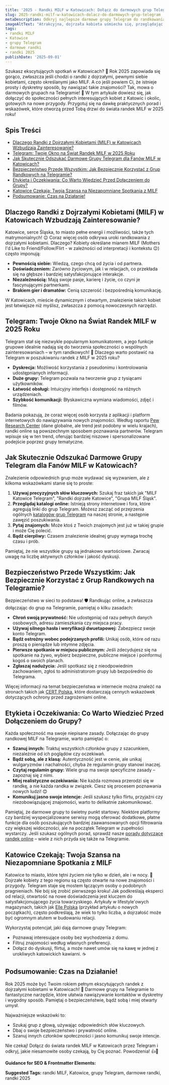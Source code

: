 ```yaml
---
title: '2025 - Randki MILF w Katowicach: Dołącz do darmowych grup Telegram'
slug: 2025-randki-milf-w-katowicach-dolacz-do-darmowych-grup-telegram
metaDescription: Odkryj najlepsze darmowe grupy Telegram do randkowania z MILF w Katowicach w 2025! Porady, bezpieczeństwo i jak dołączyć. Znajdź swoją przygodę już dziś!
imageAltText: "Atrakcyjna, dojrzała kobieta uśmiecha się, przeglądając telefon w Katowicach – symbol randek MILF przez Telegram.\n\n        *   Suggested Anchor: \"randkowych\"\n        *   Suggested Path: `/randki` (if a general dating category exists)\n    2.  Phrase in article: \"W Katowicach, mieście dynamicznym i otwartym, znalezienie takich kobiet jest łatwiejsze niż myślisz\"\n        *   Suggested Anchor: \"Katowicach\"\n        *   Suggested Path: `/telegram/katowice` (if a city-specific category page exists)"
tags:
- randki MILF
- Katowice
- grupy Telegram
- darmowe randki
- randki 2025
publishDate: '2025-09-01'
---
```


Szukasz ekscytujących spotkań w Katowicach? 🤔 Rok 2025 zapowiada się gorąco, zwłaszcza jeśli chodzi o randki z dojrzałymi, pewnymi siebie kobietami, często określanymi jako MILF. A co jeśli powiem Ci, że istnieje prosty i dyskretny sposób, by nawiązać takie znajomości? Tak, mowa o darmowych grupach na Telegramie! 🚀 W tym artykule dowiesz się, jak dołączyć do społeczności pełnych interesujących kobiet z Katowic i okolic, gotowych na nowe przygody. Przygotuj się na dawkę praktycznych porad i wskazówek, które otworzą przed Tobą drzwi do świata randek MILF w 2025 roku!

## Spis Treści
- [Dlaczego Randki z Dojrzałymi Kobietami (MILF) w Katowicach Wzbudzają Zainteresowanie?](#dlaczego-randki-z-dojrzalymi-kobietami-milf-w-katowicach-wzbudzaja-zainteresowanie)
- [Telegram: Twoje Okno na Świat Randek MILF w 2025 Roku](#telegram-twoje-okno-na-swiat-randek-milf-w-2025-roku)
- [Jak Skutecznie Odszukać Darmowe Grupy Telegram dla Fanów MILF w Katowicach?](#jak-skutecznie-odszukac-darmowe-grupy-telegram-dla-fanow-milf-w-katowicach)
- [Bezpieczeństwo Przede Wszystkim: Jak Bezpiecznie Korzystać z Grup Randkowych na Telegramie?](#bezpieczenstwo-przede-wszystkim-jak-bezpiecznie-korzystac-z-grup-randkowych-na-telegramie)
- [Etykieta i Oczekiwania: Co Warto Wiedzieć Przed Dołączeniem do Grupy?](#etykieta-i-oczekiwania-co-warto-wiedziec-przed-dolaczeniem-do-grupy)
- [Katowice Czekają: Twoja Szansa na Niezapomniane Spotkania z MILF](#katowice-czekaja-twoja-szansa-na-niezapomniane-spotkania-z-milf)
- [Podsumowanie: Czas na Działanie!](#podsumowanie-czas-na-dzialanie)

## Dlaczego Randki z Dojrzałymi Kobietami (MILF) w Katowicach Wzbudzają Zainteresowanie?
Katowice, serce Śląska, to miasto pełne energii i możliwości, także tych matrymonialnych! 😉 Coraz więcej osób odkrywa uroki randkowania z dojrzałymi kobietami. Dlaczego? Kobiety określane mianem MILF (Mothers I'd Like to Friend/Follow/Flirt - w zależności od interpretacji i kontekstu 😉) często imponują:
*   **Pewnością siebie:** Wiedzą, czego chcą od życia i od partnera.
*   **Doświadczeniem:** Zarówno życiowym, jak i w relacjach, co przekłada się na głębsze i bardziej satysfakcjonujące interakcje.
*   **Niezależnością:** Mają swoje pasje, karierę i życie, co czyni je fascynującymi partnerkami.
*   **Brakiem gier i dramatów:** Cenią szczerość i bezpośrednią komunikację.

W Katowicach, mieście dynamicznym i otwartym, znalezienie takich kobiet jest łatwiejsze niż myślisz, zwłaszcza z pomocą nowoczesnych narzędzi.

## Telegram: Twoje Okno na Świat Randek MILF w 2025 Roku
Telegram stał się niezwykle popularnym komunikatorem, a jego funkcje grupowe idealnie nadają się do tworzenia społeczności o wspólnych zainteresowaniach – w tym randkowych! 💑 Dlaczego warto postawić na Telegram w poszukiwaniu randek z MILF w 2025 roku?
*   **Dyskrecja:** Możliwość korzystania z pseudonimu i kontrolowania udostępnianych informacji.
*   **Duże grupy:** Telegram pozwala na tworzenie grup z tysiącami użytkowników.
*   **Łatwość obsługi:** Intuicyjny interfejs i dostępność na różnych urządzeniach.
*   **Szybkość komunikacji:** Błyskawiczna wymiana wiadomości, zdjęć i filmów.

Badania pokazują, że coraz więcej osób korzysta z aplikacji i platform internetowych do nawiązywania nowych znajomości. Według raportu [Pew Research Center](https://www.pewresearch.org/internet/2020/02/06/the-virtues-and-downsides-of-online-dating/) (dane globalne, ale trend jest podobny w wielu krajach), randki online są powszechnym sposobem poznawania partnerów. Telegram wpisuje się w ten trend, oferując bardziej niszowe i spersonalizowane podejście poprzez grupy tematyczne.

## Jak Skutecznie Odszukać Darmowe Grupy Telegram dla Fanów MILF w Katowicach?
Znalezienie odpowiednich grup może wydawać się wyzwaniem, ale z kilkoma wskazówkami stanie się to proste:
1.  **Używaj precyzyjnych słów kluczowych:** Szukaj fraz takich jak "MILF Katowice Telegram", "Randki dojrzałe Katowice", "Grupa MILF Śląsk".
2.  **Przeglądaj katalogi online:** Istnieją strony internetowe i fora, które agregują linki do grup Telegram. Możesz zacząć od przejrzenia ogólnych [katalogów grup Telegram](/grupy) na naszej stronie, a następnie zawęzić poszukiwania.
3.  **Pytaj znajomych:** Może ktoś z Twoich znajomych jest już w takiej grupie i może Cię polecić.
4.  **Bądź cierpliwy:** Czasem znalezienie idealnej grupy wymaga trochę czasu i prób.

Pamiętaj, że nie wszystkie grupy są jednakowo wartościowe. Zwracaj uwagę na liczbę aktywnych członków i jakość dyskusji.

## Bezpieczeństwo Przede Wszystkim: Jak Bezpiecznie Korzystać z Grup Randkowych na Telegramie?
Bezpieczeństwo w sieci to podstawa! 🛡️ Randkując online, a zwłaszcza dołączając do grup na Telegramie, pamiętaj o kilku zasadach:
*   **Chroń swoją prywatność:** Nie udostępniaj od razu pełnych danych osobowych, adresu zamieszkania czy miejsca pracy.
*   **Używaj silnego hasła i weryfikacji dwuetapowej:** Zabezpiecz swoje konto Telegram.
*   **Bądź ostrożny wobec podejrzanych profili:** Unikaj osób, które od razu proszą o pieniądze lub intymne zdjęcia.
*   **Pierwsze spotkanie w miejscu publicznym:** Jeśli zdecydujesz się na spotkanie na żywo, wybierz bezpieczne, publiczne miejsce i poinformuj kogoś o swoich planach.
*   **Zgłaszaj nadużycia:** Jeśli spotkasz się z nieodpowiednim zachowaniem, zgłoś to administratorom grupy lub bezpośrednio do Telegrama.

Więcej informacji na temat bezpieczeństwa w internecie można znaleźć na stronach takich jak [CERT Polska](https://www.cert.pl/), które dostarczają cennych wskazówek dotyczących ochrony przed zagrożeniami online.

## Etykieta i Oczekiwania: Co Warto Wiedzieć Przed Dołączeniem do Grupy?
Każda społeczność ma swoje niepisane zasady. Dołączając do grupy randkowej MILF na Telegramie, warto pamiętać o:
*   **Szanuj innych:** Traktuj wszystkich członków grupy z szacunkiem, niezależnie od ich poglądów czy oczekiwań.
*   **Bądź sobą, ale z klasą:** Autentyczność jest w cenie, ale unikaj wulgaryzmów i nachalności, chyba że regulamin grupy stanowi inaczej.
*   **Czytaj regulamin grupy:** Wiele grup ma swoje specyficzne zasady – zapoznaj się z nimi.
*   **Miej realistyczne oczekiwania:** Nie każda rozmowa przerodzi się w randkę, a nie każda randka w związek. Ciesz się procesem poznawania nowych ludzi! 😊
*   **Komunikuj jasno swoje intencje:** Jeśli szukasz tylko flirtu, przyjaźni czy niezobowiązującej znajomości, warto to delikatnie zakomunikować.

Pamiętaj, że darmowe grupy to świetny punkt startowy. Niektóre platformy czy bardziej wyspecjalizowane serwisy mogą oferować dodatkowe, płatne funkcje dla osób poszukujących bardziej zaawansowanych opcji filtrowania czy większej widoczności, ale na początek Telegram w zupełności wystarczy. Jeśli szukasz ogólnych porad, sprawdź nasze [porady dotyczące randek online](/blog/porady-randkowe) – wiele z nich przyda się także na Telegramie.

## Katowice Czekają: Twoja Szansa na Niezapomniane Spotkania z MILF
Katowice to miasto, które tętni życiem nie tylko w dzień, ale i w nocy. 🌃 Dojrzałe kobiety z tego regionu są często otwarte na nowe znajomości i przygody. Telegram staje się mostem łączącym osoby o podobnych pragnieniach. Nie bój się zrobić pierwszego kroku! Jak podkreślają eksperci od relacji, otwartość na nowe doświadczenia jest kluczem do satysfakcjonującego życia towarzyskiego. Artykuły w lifestyle'owych magazynach, takich jak [Elle Polska](https://www.elle.pl/artykul/jak-zaczac-nowy-zwiazek-po-rozwodzie) (przykład artykułu o nowych początkach), często podkreślają, że wiek to tylko liczba, a dojrzałość może być ogromnym atutem w budowaniu relacji.

Wykorzystaj potencjał, jaki dają darmowe grupy Telegram:
*   Poznawaj interesujące osoby bez wychodzenia z domu.
*   Filtruj znajomości według własnych preferencji.
*   Dołącz do dyskusji, flirtuj, a może nawet umów się na kawę w jednej z urokliwych katowickich kawiarni. ☕

## Podsumowanie: Czas na Działanie!
Rok 2025 może być Twoim rokiem pełnym ekscytujących randek z dojrzałymi kobietami w Katowicach! 🌟 Darmowe grupy na Telegramie to fantastyczne narzędzie, które ułatwia nawiązywanie kontaktów w dyskretny i wygodny sposób. Pamiętaj o bezpieczeństwie, bądź sobą i miej otwarty umysł.

Najważniejsze wskazówki to:
*   Szukaj grup z głową, używając odpowiednich słów kluczowych.
*   Dbaj o swoje bezpieczeństwo i prywatność online.
*   Szanuj innych członków społeczności i jasno komunikuj swoje intencje.

Nie czekaj! Dołącz do świata randek MILF w Katowicach przez Telegram i odkryj, jakie niesamowite osoby czekają, by Cię poznać. Powodzenia! 👍🎉

**Guidance for SEO & Frontmatter Elements:**




**Suggested Tags:**
randki MILF, Katowice, grupy Telegram, darmowe randki, randki 2025
